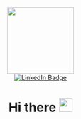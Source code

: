 <div id="header" align="center">
  <img src="https://media.giphy.com/media/bx3Cvt88j7PtM4SOaS/giphy.gif" width="150"/>
  <div id="badges">
    <a href="https://facebook.com/dangvu2k1">
      <img src="https://img.shields.io/badge/Facebook-blue?logo=facebook&logoColor=white&style=for-the-badge" alt="LinkedIn Badge"/>
    </a>
  </div>
  <img src="https://komarev.com/ghpvc/?username=twelcone&style=flat-square&color=blue" alt=""/>
  <h1>
    Hi there
    <img src="https://media.giphy.com/media/hvRJCLFzcasrR4ia7z/giphy.gif" width="30px"/>
  </h1>
</div>
